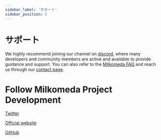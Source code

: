 ```yaml
---
sidebar_label: 'サポート'
sidebar_position: 3
---
```


# サポート

We highly recommend joining our channel on [discord](https://discord.com/invite/dcspark), where many developers and community members are active and available to provide guidance and support. You can also refer to the [Milkomeda FAQ](https://dcspark.gitbook.io/milkomeda/details/faq) and reach us through our [contact page](https://www.milkomeda.com/contact).

# Follow Milkomeda Project Development

​[Twitter](https://twitter.com/Milkomeda_com)​

​[Official website](http://milkomeda.com/)​

​[GitHub](https://github.com/dcSpark/milkomeda-validator)​